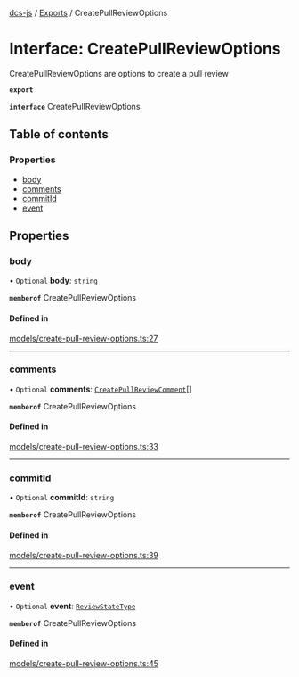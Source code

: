 [dcs-js](../README.md) / [Exports](../modules.md) / CreatePullReviewOptions

# Interface: CreatePullReviewOptions

CreatePullReviewOptions are options to create a pull review

**`export`**

**`interface`** CreatePullReviewOptions

## Table of contents

### Properties

- [body](CreatePullReviewOptions.md#body)
- [comments](CreatePullReviewOptions.md#comments)
- [commitId](CreatePullReviewOptions.md#commitid)
- [event](CreatePullReviewOptions.md#event)

## Properties

### <a id="body" name="body"></a> body

• `Optional` **body**: `string`

**`memberof`** CreatePullReviewOptions

#### Defined in

[models/create-pull-review-options.ts:27](https://github.com/unfoldingWord/dcs-js/blob/c677a54/models/create-pull-review-options.ts#L27)

___

### <a id="comments" name="comments"></a> comments

• `Optional` **comments**: [`CreatePullReviewComment`](CreatePullReviewComment.md)[]

**`memberof`** CreatePullReviewOptions

#### Defined in

[models/create-pull-review-options.ts:33](https://github.com/unfoldingWord/dcs-js/blob/c677a54/models/create-pull-review-options.ts#L33)

___

### <a id="commitid" name="commitid"></a> commitId

• `Optional` **commitId**: `string`

**`memberof`** CreatePullReviewOptions

#### Defined in

[models/create-pull-review-options.ts:39](https://github.com/unfoldingWord/dcs-js/blob/c677a54/models/create-pull-review-options.ts#L39)

___

### <a id="event" name="event"></a> event

• `Optional` **event**: [`ReviewStateType`](ReviewStateType.md)

**`memberof`** CreatePullReviewOptions

#### Defined in

[models/create-pull-review-options.ts:45](https://github.com/unfoldingWord/dcs-js/blob/c677a54/models/create-pull-review-options.ts#L45)
